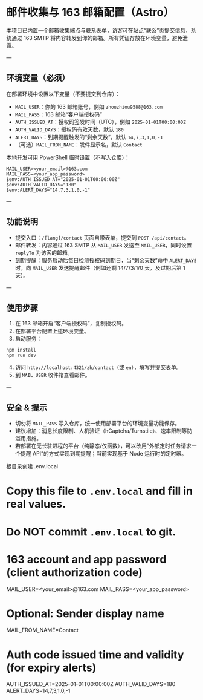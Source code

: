 # 邮件收集与 163 邮箱配置（Astro）

本项目已内置一个邮箱收集端点与联系表单，访客可在站点“联系”页提交信息，系统通过 163 SMTP 将内容转发到你的邮箱。所有凭证存放在环境变量，避免泄露。

—

## 环境变量（必须）

在部署环境中设置以下变量（不要提交到仓库）：

- `MAIL_USER`：你的 163 邮箱账号，例如 `zhouzhiou9588@163.com`
- `MAIL_PASS`：163 邮箱“客户端授权码”
- `AUTH_ISSUED_AT`：授权码签发时间（UTC），例如 `2025-01-01T00:00:00Z`
- `AUTH_VALID_DAYS`：授权码有效天数，默认 `180`
- `ALERT_DAYS`：到期提醒触发的“剩余天数”，默认 `14,7,3,1,0,-1`
- （可选）`MAIL_FROM_NAME`：发件显示名，默认 `Contact`

本地开发可用 PowerShell 临时设置（不写入仓库）：

```
MAIL_USER=<your_email>@163.com
MAIL_PASS=<your_app_password>
$env:AUTH_ISSUED_AT="2025-01-01T00:00:00Z"
$env:AUTH_VALID_DAYS="180"
$env:ALERT_DAYS="14,7,3,1,0,-1"
```

—

## 功能说明

- 提交入口：`/[lang]/contact` 页面自带表单，提交到 `POST /api/contact`。
- 邮件转发：内容通过 163 SMTP 从 `MAIL_USER` 发送至 `MAIL_USER`，同时设置 `replyTo` 为访客的邮箱。
- 到期提醒：服务启动后每日检测授权码到期日，当“剩余天数”命中 `ALERT_DAYS` 时，向 `MAIL_USER` 发送提醒邮件（例如还剩 14/7/3/1/0 天，及过期后第 1 天）。

—

## 使用步骤

1) 在 163 邮箱开启“客户端授权码”，复制授权码。
2) 在部署平台配置上述环境变量。
3) 启动服务：

```
npm install
npm run dev
```

4) 访问 `http://localhost:4321/zh/contact`（或 `en`），填写并提交表单。
5) 到 `MAIL_USER` 收件箱查看邮件。

—

## 安全 & 提示

- 切勿将 `MAIL_PASS` 写入仓库，统一使用部署平台的环境变量功能保存。
- 建议增加：消息长度限制、人机验证（hCaptcha/Turnstile）、速率限制等防滥用措施。
- 若部署在无长驻进程的平台（纯静态/仅函数），可以改用“外部定时任务请求一个提醒 API”的方式实现到期提醒；当前实现基于 Node 运行时的定时器。

根目录创建 .env.local

# Copy this file to `.env.local` and fill in real values.
# Do NOT commit `.env.local` to git.

# 163 account and app password (client authorization code)
MAIL_USER=<your_email>@163.com
MAIL_PASS=<your_app_password>

# Optional: Sender display name
MAIL_FROM_NAME=Contact

# Auth code issued time and validity (for expiry alerts)
AUTH_ISSUED_AT=2025-01-01T00:00:00Z
AUTH_VALID_DAYS=180
ALERT_DAYS=14,7,3,1,0,-1

